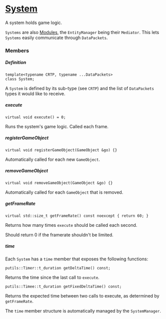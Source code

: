 # [System](System.hpp)

A system holds game logic.

`Systems` are also [Modules](https://github.com/phiste/putils/blob/master/mediator/README.md), the `EntityManager` being their `Mediator`. This lets `Systems` easily communicate through `DataPackets`.

### Members

##### Definition

```
template<typename CRTP, typename ...DataPackets>
class System;
```

A `System` is defined by its sub-type (see `CRTP`) and the list of `DataPackets` types it would like to receive.

##### execute

```
virtual void execute() = 0;
```
Runs the system's game logic. Called each frame.

##### registerGameObject

```
virtual void registerGameObject(GameObject &go) {}
```
Automatically called for each new `GameObject`.

##### removeGameObject

```
virtual void removeGameObject(GameObject &go) {}
```
Automatically called for each `GameObject` that is removed.

##### getFrameRate

```
virtual std::size_t getFrameRate() const noexcept { return 60; }
```
Returns how many times `execute` should be called each second.

Should return 0 if the framerate shouldn't be limited.

##### time

Each `System` has a `time` member that exposes the following functions:

```
putils::Timer::t_duration getDeltaTime() const;
```
Returns the time since the last call to `execute`.

```
putils::Timee::t_duration getFixedDeltaTime() const;
```
Returns the expected time between two calls to execute, as determined by `getFrameRate`.

The `time` member structure is automatically managed by the `SystemManager`.
